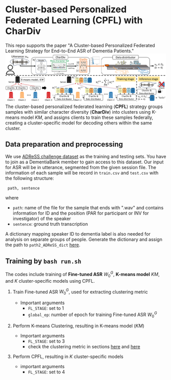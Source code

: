 # Cluster-based Personalized Federated Learning (CPFL) with CharDiv
This repo supports the paper "A Cluster-based Personalized Federated Learning Strategy for End-to-End ASR of Dementia Patients."
![CPFL_with_CharDiv_framework.png](https://github.com/Victoria-Wei/Cluster-based-Personalized-Federated-Learning-with-CharDiv/blob/main/framework.png)
The cluster-based personalized federated learning (**CPFL**) strategy groups samples with similar character diversity (**CharDiv**) into clusters using K-means model $KM$, and assigns clients to train these samples federally, creating a cluster-specific model for decoding others within the same cluster.

## Data preparation and preprocessing
We use [ADReSS challenge dataset](https://dementia.talkbank.org/ADReSS-2020/) as the training and testing sets. You have to join as a DementiaBank member to gain access to this dataset. Our input for ASR will be in utterance, segmented from the given session file. The information of each sample will be record in `train.csv` and `test.csv` with the following structure:
<pre><code> path, sentence
</code></pre>
where
* `path`: name of the file for the sample that ends with ".wav" and contains information for ID and the position (PAR for participant or INV for investigator) of the speaker
* `sentence`: ground truth transcription
  
A dictionary mapping  speaker ID to dementia label is also needed for analysis on separate groups of people. Generate the dictionary and assign the path to `path2_ADReSS_dict` [here](./src/utils.py#L81).

## Training by `bash run.sh`
The codes include training of **Fine-tuned ASR** $W_0^G$, **K-means model** $KM$, and $K$ cluster-specific models using CPFL.
1. Train Fine-tuned ASR $W_0^G$, used for extracting clustering metric
   * Important arguments
      - `FL_STAGE`: set to 1
      - `global_ep`: number of epoch for training Fine-tuned ASR $W_0^G$

2. Perform K-means Clustering, resulting in K-means model ($KM$)
   * Important arguments
      - `FL_STAGE`: set to 3
      - check the clustering metric in sections [here](https://github.com/Victoria-Wei/Cluster-based-Personalized-Federated-Learning-with-CharDiv/blob/main/src/federated_main.py#L157 "link") and [here](https://github.com/Victoria-Wei/Cluster-based-Personalized-Federated-Learning-with-CharDiv/blob/main/src/federated_main.py#L219 "link")

3. Perform CPFL, resulting in $K$ cluster-specific models
   * important arguments</summary>
      - `FL_STAGE`: set to 4

